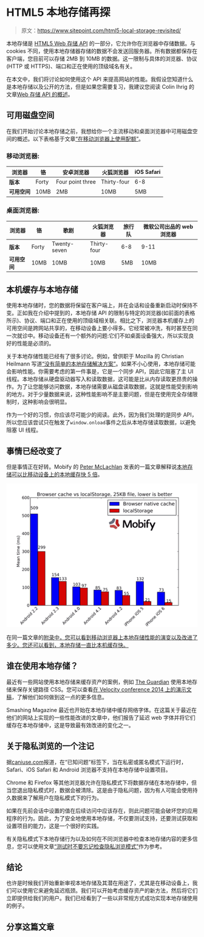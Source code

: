 # HTML5 本地存储再探

> 原文：<https://www.sitepoint.com/html5-local-storage-revisited/>

本地存储是 [HTML5 Web 存储 API](https://www.w3.org/TR/webstorage/) 的一部分，它允许你在浏览器中存储数据。与 cookies 不同，使用本地存储器存储的数据不会发送回服务器。所有数据都保存在客户端，您目前可以存储 2MB 到 10MB 的数据。这一限制与具体的浏览器、协议(HTTP 或 HTTPS)、端口和正在使用的顶级域名有关。

在本文中，我们将讨论如何使用这个 API 来提高网站的性能。我假设您知道什么是本地存储以及公开的方法，但是如果您需要复习，我建议您阅读 Colin Ihrig 的文章[Web 存储 API 的概述](https://www.sitepoint.com/an-overview-of-the-web-storage-api/)。

## 可用磁盘空间

在我们开始讨论本地存储之前，我想给你一个主流移动和桌面浏览器中可用磁盘空间的概述。以下表格基于文章[“在移动浏览器上使用配额”](http://www.html5rocks.com/en/tutorials/offline/quota-research/)。

### 移动浏览器:

| 浏览器 | 铬 | 安卓浏览器 | 火狐浏览器 | iOS Safari |
| --- | --- | --- | --- | --- |
| **版本** | Forty | Four point three | Thirty-four | 6-8 |
| **可用空间** | 10MB | 2MB | 10MB | 5MB |

### 桌面浏览器:

| 浏览器 | 铬 | 歌剧 | 火狐浏览器 | 旅行队 | 微软公司出品的 web 浏览器 |
| --- | --- | --- | --- | --- | --- |
| **版本** | Forty | Twenty-seven | Thirty-four | 6-8 | 9-11 |
| **可用空间** | 10MB | 10MB | 10MB | 5MB | 10MB |

## 本机缓存与本地存储

使用本地存储时，您的数据将保留在客户端上，并在会话和设备重新启动时保持不变。正如我在介绍中提到的，本地存储 API 的限制与特定的浏览器(如前面的表格所示)、协议、端口和正在使用的顶级域相关联。相比之下，浏览器本机缓存上的可用空间是跨网站共享的，在移动设备上要小得多。它经常被冲洗，有时甚至在同一次就诊中。移动设备还有一个额外的问题:它们不如桌面设备强大，所以实现良好的性能是必须的。

关于本地存储性能已经有了很多讨论。例如，曾供职于 Mozilla 的 Christian Heilmann 写道[“没有简单的本地存储解决方案”](https://hacks.mozilla.org/2012/03/there-is-no-simple-solution-for-local-storage/)。如果不小心使用，本地存储可能会影响性能。你需要考虑的第一件事是，它是一个同步 API，因此它阻塞了主 UI 线程。本地存储从硬盘驱动器写入和读取数据，这可能是比从内存读取更昂贵的操作。为了让您能够访问数据，本地存储需要从磁盘读取数据，这就是性能受到影响的地方。对于少量数据来说，这种性能影响不是主要问题，但是在使用完全存储限制时，这种影响会很明显。

作为一个好的习惯，你应该尽可能少的阅读。此外，因为我们处理的是同步 API，所以您应该尝试只在触发了`window.onload`事件之后从本地存储读取数据，以避免阻塞 UI 线程。

## 事情已经改变了

但是事情正在好转。Mobify 的 [Peter McLachlan](http://www.mobify.com/blog/author/peter-mclachlan/) 发表的一篇文章解释说[本地存储可以比移动设备上的本地缓存快 5 倍](http://www.mobify.com/blog/smartphone-localstorage-outperforms-browser-cache/)。

![Smartphone local storage outperforms browser cache](img/be89fb73f4c809a305f20f236ce91948.png)

在同一篇文章的[附录中，您可以看到移动浏览器上本地存储性能的演变以及改进了多少。您还可以看到，本地存储一直比本机缓存快。](http://www.mobify.com/blog/smartphone-localstorage-outperforms-browser-cache/appendix/)

## 谁在使用本地存储？

最近有一些网站使用本地存储来缓存资产的案例，例如 [The Guardian](http://www.theguardian.com/) 使用本地存储来保存关键路径 CSS。您可以查看[在 Velocity conference 2014 上的演示文稿](https://speakerdeck.com/patrickhamann/css-and-the-critical-path-cssconfeu-september-2014)，了解他们如何做到这一点的更多信息。

Smashing Magazine 最近也开始在本地存储中缓存网络字体。在这篇关于最近在他们的网站上实现的一些性能改进的文章中，他们报告了延迟 web 字体并将它们缓存在本地存储中，这是导致最有效改进的变化之一。

## 关于隐私浏览的一个注记

据[caniuse.com](http://caniuse.com/#search=localstorage)报道，在“已知问题”标签下，当在私密或匿名模式下运行时，Safari、iOS Safari 和 Android 浏览器不支持在本地存储中设置项目。

Chrome 和 Firefox 等其他浏览器允许在隐私模式下将数据存储在本地存储中，但当您退出隐私模式时，数据会被清除。这是由于隐私问题，因为有人可能会使用持久数据来了解用户在隐私模式下的行为。

如果在先前会话中设置的值在后续访问中应该存在，则此问题可能会破坏您的应用程序的行为。因此，为了安全地使用本地存储，不仅要测试支持，还要测试获取和设置项目的能力，这是一个很好的实践。

有关隐私模式下本地存储行为以及如何在不同浏览器中检查本地存储内容的更多信息，您可以使用文章[“测试时不要忘记检查隐私浏览模式”](http://arbitraryreason.com/dont-forget-to-check-private-browsing-mode-when-testing/)作为参考。

## 结论

也许是时候我们开始重新审视本地存储及其潜在用途了，尤其是在移动设备上，我们可以使用它来避免延迟瓶颈。我们可以开始考虑缓存资产的新方法，然后将它们立即提供给我们的用户。我们已经看到了一些以非常规方式成功实现本地存储使用的例子。

## 分享这篇文章